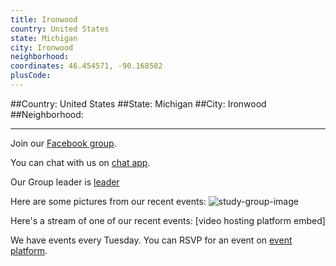 ```yaml
---
title: Ironwood
country: United States
state: Michigan
city: Ironwood
neighborhood: 
coordinates: 46.454571, -90.168582
plusCode:
---
```


##Country: United States
##State: Michigan
##City: Ironwood
##Neighborhood: 
*****
Join our [Facebook group](https://www.facebook.com/groups/free.code.camp.ironwood).

You can chat with us on [chat app]().

Our Group leader is [leader]()

Here are some pictures from our recent events:
![study-group-image]()

Here's a stream of one of our recent events:
[video hosting platform embed]

We have events every Tuesday. You can RSVP for an event on [event platform]().
